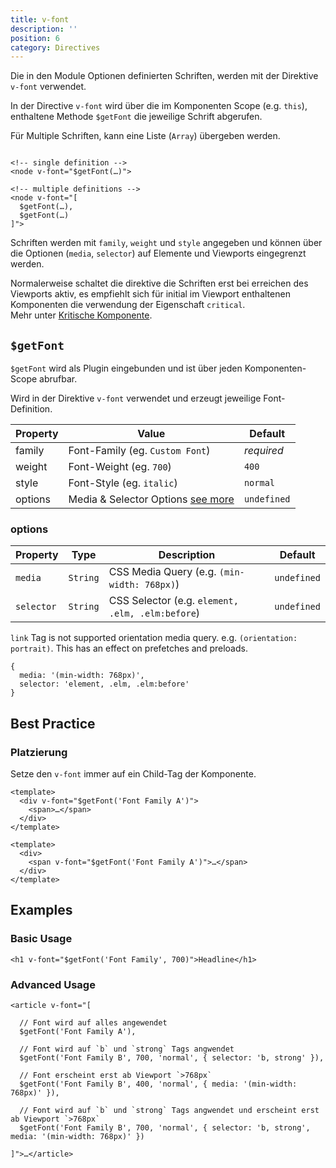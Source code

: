 ```yaml
---
title: v-font
description: ''
position: 6
category: Directives
---
```


Die in den Module Optionen definierten Schriften, werden mit der Direktive `v-font` verwendet. 

In der Directive `v-font` wird über die im Komponenten Scope (e.g. `this`), enthaltene Methode `$getFont` die jeweilige Schrift abgerufen.

 Für Multiple Schriften, kann eine Liste (`Array`) übergeben werden.

```html[example]

<!-- single definition -->
<node v-font="$getFont(…)">

<!-- multiple definitions -->
<node v-font="[
  $getFont(…),
  $getFont(…)
]">

```


Schriften werden mit `family`, `weight` und `style` angegeben und können über die Optionen (`media`, `selector`) auf Elemente und Viewports eingegrenzt werden.

Normalerweise schaltet die direktive die Schriften erst bei erreichen des Viewports aktiv, es empfiehlt sich für initial im Viewport enthaltenen Komponenten die verwendung der Eigenschaft `critical`.  
Mehr unter [Kritische Komponente](/usage#kritische-komponente).


## `$getFont`

`$getFont` wird als Plugin eingebunden und ist über jeden Komponenten-Scope abrufbar. 

Wird in der Direktive `v-font` verwendet und erzeugt jeweilige Font-Definition.

| Property | Value                                         | Default     |
| -------- | --------------------------------------------- | ----------- |
| family   | Font-Family (eg. `Custom Font`)               | *required*  |
| weight   | Font-Weight (eg. `700`)                       | `400`       |
| style    | Font-Style (eg. `italic`)                     | `normal`    |
| options  | Media & Selector Options [see more](#options) | `undefined` |


### options

| Property   | Type     | Description                                      | Default     |
| ---------- | -------- | ------------------------------------------------ | ----------- |
| `media`    | `String` | CSS Media Query (e.g. `(min-width: 768px)`)      | `undefined` |
| `selector` | `String` | CSS Selector (e.g. `element, .elm, .elm:before`) | `undefined` |


<alert type="danger">
<code>link</code> Tag is not supported orientation media query. e.g. <code>(orientation: portrait)</code>.
This has an effect on prefetches and preloads.
</alert>

```js[example]
{
  media: '(min-width: 768px)',
  selector: 'element, .elm, .elm:before'
}
```

## Best Practice

### Platzierung

Setze den `v-font` immer auf ein Child-Tag der Komponente.

```vue[Bad]
<template>
  <div v-font="$getFont('Font Family A')">
    <span>…</span>
  </div>
</template>
```

```vue[Good]
<template>
  <div>
    <span v-font="$getFont('Font Family A')">…</span>
  </div>
</template>
```

## Examples

### Basic Usage

```vue[Example]
<h1 v-font="$getFont('Font Family', 700)">Headline</h1>
```
### Advanced Usage

```vue[Example]
<article v-font="[
  
  // Font wird auf alles angewendet
  $getFont('Font Family A'),

  // Font wird auf `b` und `strong` Tags angwendet
  $getFont('Font Family B', 700, 'normal', { selector: 'b, strong' }),

  // Font erscheint erst ab Viewport `>768px`
  $getFont('Font Family B', 400, 'normal', { media: '(min-width: 768px)' }),

  // Font wird auf `b` und `strong` Tags angwendet und erscheint erst ab Viewport `>768px`
  $getFont('Font Family B', 700, 'normal', { selector: 'b, strong', media: '(min-width: 768px)' })

]">…</article>
```
